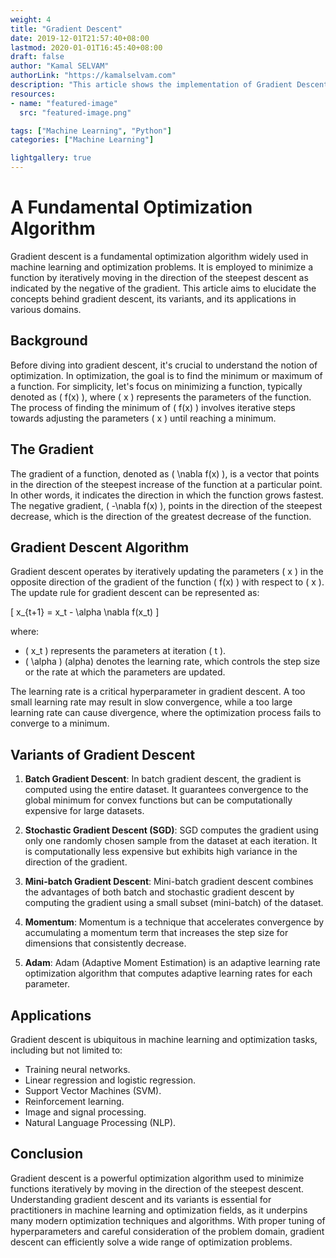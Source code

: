 ```yaml
---
weight: 4
title: "Gradient Descent"
date: 2019-12-01T21:57:40+08:00
lastmod: 2020-01-01T16:45:40+08:00
draft: false
author: "Kamal SELVAM"
authorLink: "https://kamalselvam.com"
description: "This article shows the implementation of Gradient Descent Algorithm"
resources:
- name: "featured-image"
  src: "featured-image.png"

tags: ["Machine Learning", "Python"]
categories: ["Machine Learning"]

lightgallery: true
---
```


 # A Fundamental Optimization Algorithm

Gradient descent is a fundamental optimization algorithm widely used in machine learning and optimization problems. It is employed to minimize a function by iteratively moving in the direction of the steepest descent as indicated by the negative of the gradient. This article aims to elucidate the concepts behind gradient descent, its variants, and its applications in various domains.

## Background

Before diving into gradient descent, it's crucial to understand the notion of optimization. In optimization, the goal is to find the minimum or maximum of a function. For simplicity, let's focus on minimizing a function, typically denoted as \( f(x) \), where \( x \) represents the parameters of the function. The process of finding the minimum of \( f(x) \) involves iterative steps towards adjusting the parameters \( x \) until reaching a minimum.

## The Gradient

The gradient of a function, denoted as \( \nabla f(x) \), is a vector that points in the direction of the steepest increase of the function at a particular point. In other words, it indicates the direction in which the function grows fastest. The negative gradient, \( -\nabla f(x) \), points in the direction of the steepest decrease, which is the direction of the greatest decrease of the function.

## Gradient Descent Algorithm

Gradient descent operates by iteratively updating the parameters \( x \) in the opposite direction of the gradient of the function \( f(x) \) with respect to \( x \). The update rule for gradient descent can be represented as:

\[ x_{t+1} = x_t - \alpha \nabla f(x_t) \]

where:
- \( x_t \) represents the parameters at iteration \( t \).
- \( \alpha \) (alpha) denotes the learning rate, which controls the step size or the rate at which the parameters are updated.

The learning rate is a critical hyperparameter in gradient descent. A too small learning rate may result in slow convergence, while a too large learning rate can cause divergence, where the optimization process fails to converge to a minimum.

## Variants of Gradient Descent

1. **Batch Gradient Descent**: In batch gradient descent, the gradient is computed using the entire dataset. It guarantees convergence to the global minimum for convex functions but can be computationally expensive for large datasets.

2. **Stochastic Gradient Descent (SGD)**: SGD computes the gradient using only one randomly chosen sample from the dataset at each iteration. It is computationally less expensive but exhibits high variance in the direction of the gradient.

3. **Mini-batch Gradient Descent**: Mini-batch gradient descent combines the advantages of both batch and stochastic gradient descent by computing the gradient using a small subset (mini-batch) of the dataset.

4. **Momentum**: Momentum is a technique that accelerates convergence by accumulating a momentum term that increases the step size for dimensions that consistently decrease.

5. **Adam**: Adam (Adaptive Moment Estimation) is an adaptive learning rate optimization algorithm that computes adaptive learning rates for each parameter.

## Applications

Gradient descent is ubiquitous in machine learning and optimization tasks, including but not limited to:

- Training neural networks.
- Linear regression and logistic regression.
- Support Vector Machines (SVM).
- Reinforcement learning.
- Image and signal processing.
- Natural Language Processing (NLP).

## Conclusion

Gradient descent is a powerful optimization algorithm used to minimize functions iteratively by moving in the direction of the steepest descent. Understanding gradient descent and its variants is essential for practitioners in machine learning and optimization fields, as it underpins many modern optimization techniques and algorithms. With proper tuning of hyperparameters and careful consideration of the problem domain, gradient descent can efficiently solve a wide range of optimization problems.
